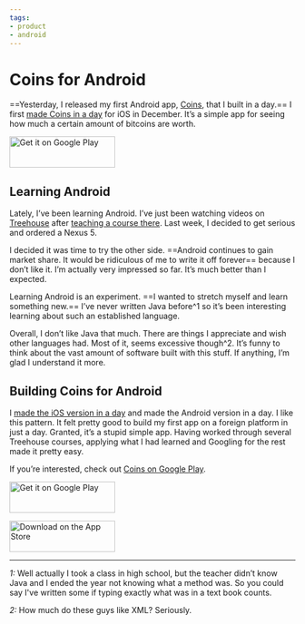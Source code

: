 ```yaml
---
tags:
- product
- android
---
```


# Coins for Android

==Yesterday, I released my first Android app, [Coins](http://getcoinsapp.com), that I built in a day.== I first [made Coins in a day](/coins) for iOS in December. It’s a simple app for seeing how much a certain amount of bitcoins are worth.

<a href="http://getcoinsapp.com/download/android" class="app-store" rel="external nofollow"><img src="http://getcoinsapp.com/assets/google-play.svg" width="186" height="55" alt="Get it on Google Play"></a>

## Learning Android

Lately, I’ve been learning Android. I’ve just been watching videos on [Treehouse](http://teamtreehouse.com) after [teaching a course there](http://teamtreehouse.com/photo-bombers-app). Last week, I decided to get serious and ordered a Nexus 5.

I decided it was time to try the other side. ==Android continues to gain market share. It would be ridiculous of me to write it off forever== because I don’t like it. I’m actually very impressed so far. It’s much better than I expected.

Learning Android is an experiment. ==I wanted to stretch myself and learn something new.== I’ve never written Java before^1 so it’s been interesting learning about such an established language.

Overall, I don’t like Java that much. There are things I appreciate and wish other languages had. Most of it, seems excessive though^2. It’s funny to think about the vast amount of software built with this stuff. If anything, I’m glad I understand it more.

## Building Coins for Android

I [made the iOS version in a day](/coins) and made the Android version in a day. I like this pattern. It felt pretty good to build my first app on a foreign platform in just a day. Granted, it’s a stupid simple app. Having worked through several Treehouse courses, applying what I had learned and Googling for the rest made it pretty easy.

If you’re interested, check out [Coins on Google Play](http://getcoinsapp.com/download/android).

<a href="http://getcoinsapp.com/download/android" class="app-store" rel="external nofollow"><img src="http://getcoinsapp.com/assets/google-play.svg" width="186" height="55" alt="Get it on Google Play"></a>

<a href="http://getcoinsapp.com/download/ios" class="app-store" rel="external nofollow"><img src="http://getcoinsapp.com/assets/app-store.svg" width="186" height="55" alt="Download on the App Store"></a>

---

*1:* Well actually I took a class in high school, but the teacher didn’t know Java and I ended the year not knowing what a method was. So you could say I've written some if typing exactly what was in a text book counts.

*2:* How much do these guys like XML? Seriously.
